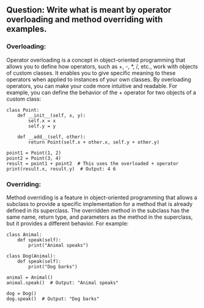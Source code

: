## Question: Write what is meant by operator overloading and method overriding with examples.

### Overloading:
Operator overloading is a concept in object-oriented programming that allows you to define how operators, such as +, -, *, /, etc., work with objects of custom classes. It enables you to give specific meaning to these operators when applied to instances of your own classes. By overloading operators, you can make your code more intuitive and readable.
For example, you can define the behavior of the + operator for two objects of a custom class:
```
class Point:
    def __init__(self, x, y):
        self.x = x
        self.y = y

    def __add__(self, other):
        return Point(self.x + other.x, self.y + other.y)

point1 = Point(1, 2)
point2 = Point(3, 4)
result = point1 + point2  # This uses the overloaded + operator
print(result.x, result.y)  # Output: 4 6

```

### Overriding:
Method overriding is a feature in object-oriented programming that allows a subclass to provide a specific implementation for a method that is already defined in its superclass. The overridden method in the subclass has the same name, return type, and parameters as the method in the superclass, but it provides a different behavior.
For example:
```
class Animal:
    def speak(self):
        print("Animal speaks")

class Dog(Animal):
    def speak(self):
        print("Dog barks")

animal = Animal()
animal.speak()  # Output: "Animal speaks"

dog = Dog()
dog.speak()  # Output: "Dog barks"
```
